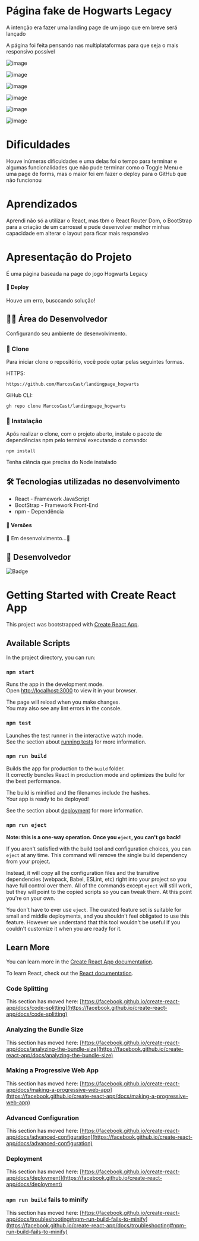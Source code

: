 # Página fake de Hogwarts Legacy

A intenção era fazer uma landing page de um jogo que em breve será lançado

A página foi feita pensando nas multiplataformas para que seja o mais responsivo possível

![image](https://user-images.githubusercontent.com/118136902/206946829-5b8a61c0-380a-4a45-ac62-8ac6f96cc81b.png)

![image](https://user-images.githubusercontent.com/118136902/206946892-b7c9c5b9-29a9-4687-8cb4-33fd139a24ee.png)

![image](https://user-images.githubusercontent.com/118136902/206946942-70a77e9e-4031-4bda-a098-11e9cb58da6b.png)

![image](https://user-images.githubusercontent.com/118136902/206947031-0ad83cc8-a45b-4cbd-98f5-36dc95c62f27.png)

![image](https://user-images.githubusercontent.com/118136902/206947218-cf2f33aa-bf56-4da2-bddd-12c579a5b3ad.png)

![image](https://user-images.githubusercontent.com/118136902/206948373-70e72f29-0f97-4aac-85d1-0d6178ca8a05.png)

# Dificuldades

Houve inúmeras dificuldades e uma delas foi o tempo para terminar e algumas funcionalidades que não pude terminar como o Toggle Menu e uma page de forms, mas o maior foi em fazer o deploy para o GitHub que não funcionou 

# Aprendizados
Aprendi não só a utilizar o React, mas tbm o React Router Dom, o BootStrap para a criação de um carrossel e pude desenvolver melhor minhas capacidade em alterar o layout para ficar mais responsivo


# Apresentação do Projeto

É uma página baseada na page do jogo Hogwarts Legacy

#### 🚀 Deploy
Houve um erro, busccando solução!


## 👨‍💻 Área do Desenvolvedor

Configurando seu ambiente de desenvolvimento.

### 🧬 Clone

Para iniciar clone o repositório, você pode optar pelas seguintes formas.

HTTPS:
```
https://github.com/MarcosCast/landingpage_hogwarts
```
GiHub CLI:
```
gh repo clone MarcosCast/landingpage_hogwarts
```

### 🔧 Instalação

Após realizar o clone, com o projeto aberto, instale o pacote de dependências npm pelo terminal executando o comando:

```
npm install
```

Tenha ciência que precisa do Node instalado


## 🛠️ Tecnologias utilizadas no desenvolvimento

* React - Framework JavaScript
* BootStrap - Framework Front-End
* npm - Dependência


#### 📌 Versões

🚧 Em desenvolvimento...🚧


## 🙋 Desenvolvedor

![Badge](https://img.shields.io/badge/Desenvolvedor-HederAlves-%237159c1?style=for-the-badge&logo=ghost)




































# Getting Started with Create React App

This project was bootstrapped with [Create React App](https://github.com/facebook/create-react-app).

## Available Scripts

In the project directory, you can run:

### `npm start`

Runs the app in the development mode.\
Open [http://localhost:3000](http://localhost:3000) to view it in your browser.

The page will reload when you make changes.\
You may also see any lint errors in the console.

### `npm test`

Launches the test runner in the interactive watch mode.\
See the section about [running tests](https://facebook.github.io/create-react-app/docs/running-tests) for more information.

### `npm run build`

Builds the app for production to the `build` folder.\
It correctly bundles React in production mode and optimizes the build for the best performance.

The build is minified and the filenames include the hashes.\
Your app is ready to be deployed!

See the section about [deployment](https://facebook.github.io/create-react-app/docs/deployment) for more information.

### `npm run eject`

**Note: this is a one-way operation. Once you `eject`, you can't go back!**

If you aren't satisfied with the build tool and configuration choices, you can `eject` at any time. This command will remove the single build dependency from your project.

Instead, it will copy all the configuration files and the transitive dependencies (webpack, Babel, ESLint, etc) right into your project so you have full control over them. All of the commands except `eject` will still work, but they will point to the copied scripts so you can tweak them. At this point you're on your own.

You don't have to ever use `eject`. The curated feature set is suitable for small and middle deployments, and you shouldn't feel obligated to use this feature. However we understand that this tool wouldn't be useful if you couldn't customize it when you are ready for it.

## Learn More

You can learn more in the [Create React App documentation](https://facebook.github.io/create-react-app/docs/getting-started).

To learn React, check out the [React documentation](https://reactjs.org/).

### Code Splitting

This section has moved here: [https://facebook.github.io/create-react-app/docs/code-splitting](https://facebook.github.io/create-react-app/docs/code-splitting)

### Analyzing the Bundle Size

This section has moved here: [https://facebook.github.io/create-react-app/docs/analyzing-the-bundle-size](https://facebook.github.io/create-react-app/docs/analyzing-the-bundle-size)

### Making a Progressive Web App

This section has moved here: [https://facebook.github.io/create-react-app/docs/making-a-progressive-web-app](https://facebook.github.io/create-react-app/docs/making-a-progressive-web-app)

### Advanced Configuration

This section has moved here: [https://facebook.github.io/create-react-app/docs/advanced-configuration](https://facebook.github.io/create-react-app/docs/advanced-configuration)

### Deployment

This section has moved here: [https://facebook.github.io/create-react-app/docs/deployment](https://facebook.github.io/create-react-app/docs/deployment)

### `npm run build` fails to minify

This section has moved here: [https://facebook.github.io/create-react-app/docs/troubleshooting#npm-run-build-fails-to-minify](https://facebook.github.io/create-react-app/docs/troubleshooting#npm-run-build-fails-to-minify)

